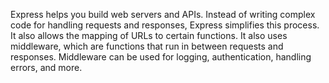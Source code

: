 Express helps you build web servers and APIs. Instead of writing complex code for handling requests and responses, Express simplifies this process. It also allows the mapping of URLs to certain functions. It also uses middleware, which are functions that run in between requests and responses. Middleware can be used for logging, authentication, handling errors, and more.
